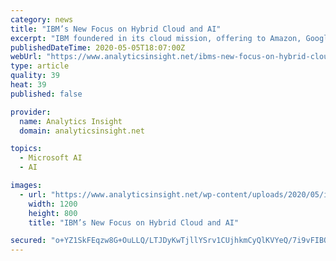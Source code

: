 ```yaml
---
category: news
title: "IBM’s New Focus on Hybrid Cloud and AI"
excerpt: "IBM foundered in its cloud mission, offering to Amazon, Google, and Microsoft ceaselessly in recent couple of years. IBM needs to win the architectural fight in the cloud front, as he sees a one of a kind unique window for IBM and Red Hat to build up Linux,"
publishedDateTime: 2020-05-05T18:07:00Z
webUrl: "https://www.analyticsinsight.net/ibms-new-focus-on-hybrid-cloud-and-ai/"
type: article
quality: 39
heat: 39
published: false

provider:
  name: Analytics Insight
  domain: analyticsinsight.net

topics:
  - Microsoft AI
  - AI

images:
  - url: "https://www.analyticsinsight.net/wp-content/uploads/2020/05/ibm-watson-iot-center-munich-3.jpg"
    width: 1200
    height: 800
    title: "IBM’s New Focus on Hybrid Cloud and AI"

secured: "o+YZ1SkFEqzw8G+OuLLQ/LTJDyKwTjllYSrv1CUjhkmCyQlKVYeQ/7i9vFIBQTxBbvNNBhBWzd73O85n+kgqdzpnwvYAQLti7+/prejC2aAK48Ki1AdFoF9GhWWp1K25f6l+INsPDqoG+2ZbcS/5AWdiPGfK1NSLzkUbnxLq5jAIQQbRGUFYh9la9NyrOEQv230IrirMe/6dYK6nt4TPteZzQsNYgTwxxZVCniWcujlANeoIk8aB8kD6BLkKfkaWU969lVofigD8/Itk7YeAcbpJsbz8R2s/ScGX+N5LOn3p+4LJBcqO+iyLpZHJX7F/PHGVQgF1jRkytSfGX6oU/4v64S7LP/KffRjGYh9+Ezc34+8cHkKaRpwXiVh1ob5vHSz3CScHLtMj/86jFP0sU/Qyon7MPnsax7dkOO6WUGr/A3lD02fxDcE3k+6mgKVNtauUNKzWSh4jYwn61m8waOcfBxSrBBjETCwWb9WLbAY=;OFOSpXVanuhHvnkKewsKJA=="
---
```


